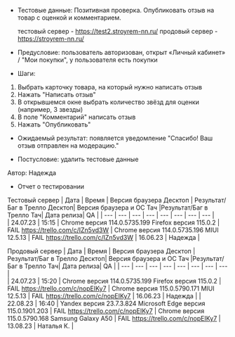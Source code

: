 * Тестовые данные: Позитивная проверка. Опубликовать отзыв на товар с оценкой и комментарием.

	тестовый сервер - https://test2.stroyrem-nn.ru/   продовый сервер - https://stroyrem-nn.ru/

* Предусловие: пользователь авторизован, открыт «Личный кабинет» / "Мои покупки", у пользователя есть покупки

* Шаги:
1.	Выбрать карточку товара, на который нужно написать отзыв
2.	Нажать "Написать отзыв"
3.	В открывшемся окне выбрать количество звёзд для оценки (например, 3 звезды)
4.	В поле "Комментарий" написать отзыв
5.	Нажать "Опубликовать"

* Ожидаемый результат: появляется уведомление "Спасибо! Ваш отзыв отправлен на модерацию."

* Постусловие: удалить тестовые данные

Автор: Надежда

* Отчет о тестировании
  
Тестовый сервер
| Дата | Время | Версия браузера Десктоп | Результат/Баг в Трелло Десктоп|  Версия браузера и ОС Тач |Результат/Баг в Трелло Тач| Дата релиза| QA  |
| --- | --- | --- | --- |  --- | --- | --- | --- |   
| 24.07.23 | 15:15 | Chrome версия 114.0.5735.199 Firefox версия 115.0.2 | FAIL https://trello.com/c/IZn5vd3W | Chrome версия 114.0.5735.196 MIUI 12.5.13 | FAIL https://trello.com/c/IZn5vd3W | 16.06.23 | Надежда |  

Продовый сервер
| Дата | Время | Версия браузера Десктоп | Результат/Баг в Трелло Десктоп|  Версия браузера и ОС Тач |Результат/Баг в Трелло Тач| Дата релиза| QA |
| --- | --- | --- | --- |  --- | --- | --- | --- |   
| 24.07.23 | 15:20 | Chrome версия 114.0.5735.199 Firefox версия 115.0.2 | FAIL https://trello.com/c/nopEIKy7 | Chrome версия 115.0.5790.171 MIUI 12.5.13 | FAIL https://trello.com/c/nopEIKy7 | 16.06.23 | Надежда | 
| 22.08.23 | 16:40 | Yandex версия 23.7.3.824  Microsoft Edge версия 115.0.1901.203 | FAIL https://trello.com/c/nopEIKy7 | Chrome версия 115.0.5790.168 Samsung Galaxy A50 | FAIL https://trello.com/c/nopEIKy7 | 13.08.23 | Наталья К. | 